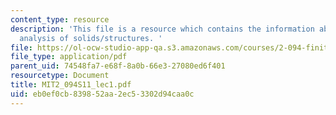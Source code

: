 ```yaml
---
content_type: resource
description: 'This file is a resource which contains the information about large displacement
  analysis of solids/structures. '
file: https://ol-ocw-studio-app-qa.s3.amazonaws.com/courses/2-094-finite-element-analysis-of-solids-and-fluids-ii-spring-2011/eb0ef0cb839852aa2ec53302d94caa0c_MIT2_094S11_lec1.pdf
file_type: application/pdf
parent_uid: 74548fa7-e68f-8a0b-66e3-27080ed6f401
resourcetype: Document
title: MIT2_094S11_lec1.pdf
uid: eb0ef0cb-8398-52aa-2ec5-3302d94caa0c
---
```


